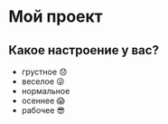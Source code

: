 # Мой проект

## Какое настроение у вас?
* грустное :disappointed:
* веселое :stuck_out_tongue_winking_eye:
* нормальное
* осеннее :scream:
* рабочее :sunglasses:
